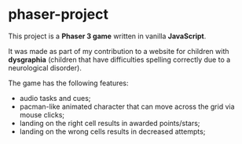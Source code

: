 # phaser-project
This project is a **Phaser 3 game** written in vanilla **JavaScript**.

It was made as part of my contribution to a website for children with **dysgraphia** (children that have difficulties spelling correctly due to a neurological disorder).

The game has the following features:
- audio tasks and cues;
- pacman-like animated character that can move across the grid via mouse clicks;
- landing on the right cell results in awarded points/stars;
- landing on the wrong cells results in decreased attempts;

